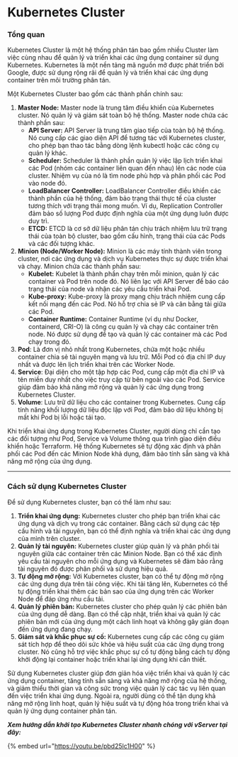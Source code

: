 # Kubernetes Cluster

### **Tổng quan** <a href="#kubernetescluster-tongquan" id="kubernetescluster-tongquan"></a>

Kubernetes Cluster là một hệ thống phân tán bao gồm nhiều Cluster làm việc cùng nhau để quản lý và triển khai các ứng dụng container sử dụng Kubernetes. Kubernetes là một nền tảng mã nguồn mở được phát triển bởi Google, được sử dụng rộng rãi để quản lý và triển khai các ứng dụng container trên môi trường phân tán.

Một Kubernetes Cluster bao gồm các thành phần chính sau:

1. **Master Node:** Master node là trung tâm điều khiển của Kubernetes cluster. Nó quản lý và giám sát toàn bộ hệ thống. Master node chứa các thành phần sau:
   * **API Server:** API Server là trung tâm giao tiếp của toàn bộ hệ thống. Nó cung cấp các giao diện API để tương tác với Kubernetes cluster, cho phép bạn thao tác bằng dòng lệnh kubectl hoặc các công cụ quản lý khác.
   * **Scheduler:** Scheduler là thành phần quản lý việc lập lịch triển khai các Pod (nhóm các container liên quan đến nhau) lên các node của cluster. Nhiệm vụ của nó là tìm node phù hợp và phân phối các Pod vào node đó.
   * **LoadBalancer Controller:** LoadBalancer Controller điều khiển các thành phần của hệ thống, đảm bảo trạng thái thực tế của cluster tương thích với trạng thái mong muốn. Ví dụ, Replication Controller đảm bảo số lượng Pod được định nghĩa của một ứng dụng luôn được duy trì.
   * **ETCD:** ETCD là cơ sở dữ liệu phân tán chịu trách nhiệm lưu trữ trạng thái của toàn bộ cluster, bao gồm cấu hình, trạng thái của các Pods và các đối tượng khác.
2. **Minion (Node/Worker Node):** Minion là các máy tính thành viên trong cluster, nơi các ứng dụng và dịch vụ Kubernetes thực sự được triển khai và chạy. Minion chứa các thành phần sau:
   * **Kubelet:** Kubelet là thành phần chạy trên mỗi minion, quản lý các container và Pod trên node đó. Nó liên lạc với API Server để báo cáo trạng thái của node và nhận các yêu cầu triển khai Pod.
   * **Kube-proxy:** Kube-proxy là proxy mạng chịu trách nhiệm cung cấp kết nối mạng đến các Pod. Nó hỗ trợ chia sẻ IP và cân bằng tải giữa các Pod.
   * **Container Runtime:** Container Runtime (ví dụ như Docker, containerd, CRI-O) là công cụ quản lý và chạy các container trên node. Nó được sử dụng để tạo và quản lý các container mà các Pod chạy trong đó.
3. **Pod**: Là đơn vị nhỏ nhất trong Kubernetes, chứa một hoặc nhiều container chia sẻ tài nguyên mạng và lưu trữ. Mỗi Pod có địa chỉ IP duy nhất và được lên lịch triển khai trên các Worker Node.
4. **Service**: Đại diện cho một tập hợp các Pod, cung cấp một địa chỉ IP và tên miền duy nhất cho việc truy cập từ bên ngoài vào các Pod. Service giúp đảm bảo khả năng mở rộng và quản lý các ứng dụng trong Kubernetes Cluster.
5. **Volume**: Lưu trữ dữ liệu cho các container trong Kubernetes. Cung cấp tính năng khối lượng dữ liệu độc lập với Pod, đảm bảo dữ liệu không bị mất khi Pod bị lỗi hoặc tái tạo.

Khi triển khai ứng dụng trong Kubernetes Cluster, người dùng chỉ cần tạo các đối tượng như Pod, Service và Volume thông qua trình giao diện điều khiển hoặc Terraform. Hệ thống Kubernetes sẽ tự động xác định và phân phối các Pod đến các Minion Node khả dụng, đảm bảo tính sẵn sàng và khả năng mở rộng của ứng dụng.

***

### **Cách sử dụng Kubernetes Cluster** <a href="#kubernetescluster-cachsudungkubernetescluster" id="kubernetescluster-cachsudungkubernetescluster"></a>

Để sử dụng Kubernetes cluster, bạn có thể làm như sau:

1. **Triển khai ứng dụng:** Kubernetes cluster cho phép bạn triển khai các ứng dụng và dịch vụ trong các container. Bằng cách sử dụng các tệp cấu hình và tài nguyên, bạn có thể định nghĩa và triển khai các ứng dụng của mình trên cluster.
2. **Quản lý tài nguyên:** Kubernetes cluster giúp quản lý và phân phối tài nguyên giữa các container trên các Minion Node. Bạn có thể xác định yêu cầu tài nguyên cho mỗi ứng dụng và Kubernetes sẽ đảm bảo rằng tài nguyên đó được phân phối và sử dụng hiệu quả.
3. **Tự động mở rộng:** Với Kubernetes cluster, bạn có thể tự động mở rộng các ứng dụng dựa trên tải công việc. Khi tải tăng lên, Kubernetes có thể tự động triển khai thêm các bản sao của ứng dụng trên các Worker Node để đáp ứng nhu cầu tải.
4. **Quản lý phiên bản:** Kubernetes cluster cho phép quản lý các phiên bản của ứng dụng dễ dàng. Bạn có thể cập nhật, triển khai và quản lý các phiên bản mới của ứng dụng một cách linh hoạt và không gây gián đoạn đến ứng dụng đang chạy.
5. **Giám sát và khắc phục sự cố:** Kubernetes cung cấp các công cụ giám sát tích hợp để theo dõi sức khỏe và hiệu suất của các ứng dụng trong cluster. Nó cũng hỗ trợ việc khắc phục sự cố tự động bằng cách tự động khởi động lại container hoặc triển khai lại ứng dụng khi cần thiết.

Sử dụng Kubernetes cluster giúp đơn giản hóa việc triển khai và quản lý các ứng dụng container, tăng tính sẵn sàng và khả năng mở rộng của hệ thống, và giảm thiểu thời gian và công sức trong việc quản lý các tác vụ liên quan đến việc triển khai ứng dụng. Ngoài ra, người dùng có thể tận dụng khả năng mở rộng linh hoạt, quản lý hiệu suất và tự động hóa trong triển khai và quản lý ứng dụng container phân tán.

_**Xem hướng dẫn khởi tạo Kubernetes Cluster nhanh chóng với vServer tại đây:**_

{% embed url="https://youtu.be/pbd25lc1H00" %}
